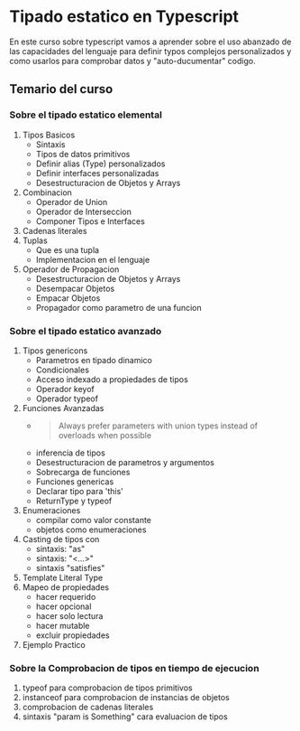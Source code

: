 # Tipado estatico en Typescript 

En este curso sobre typescript vamos a aprender sobre el uso abanzado de las capacidades del lenguaje para 
definir typos complejos personalizados y como usarlos para comprobar datos y "auto-ducumentar" codigo.

## Temario del curso

### Sobre el tipado estatico elemental

1. Tipos Basicos
    - Sintaxis
    - Tipos de datos primitivos
    - Definir alias (Type) personalizados
    - Definir interfaces personalizadas
    - Desestructuracion de Objetos y Arrays
2. Combinacion
    - Operador de Union
    - Operador de Interseccion
    - Componer Tipos e Interfaces
3. Cadenas literales
4. Tuplas
    - Que es una tupla
    - Implementacion en el lenguaje
5. Operador de Propagacion
    - Desestructuracion de Objetos y Arrays
    - Desempacar Objetos
    - Empacar Objetos
    - Propagador como parametro de una funcion
 
### Sobre el tipado estatico avanzado

1. Tipos genericons
    - Parametros en tipado dinamico
    - Condicionales
    - Acceso indexado a propiedades de tipos
    - Operador keyof
    - Operador typeof
2. Funciones Avanzadas
    - > Always prefer parameters with union types instead of overloads when possible
    - inferencia de tipos
    - Desestructuracion de parametros y argumentos
    - Sobrecarga de funciones
    - Funciones genericas
    - Declarar tipo para 'this'
    - ReturnType y typeof 
3. Enumeraciones
    - compilar como valor constante
    - objetos como enumeraciones
4. Casting de tipos con
    - sintaxis: "as"
    - sintaxis: "<...>"
    - sintaxis "satisfies"
5. Template Literal Type
6. Mapeo de propiedades
    - hacer requerido
    - hacer opcional
    - hacer solo lectura
    - hacer mutable
    - excluir propiedades  
7. Ejemplo Practico

### Sobre la Comprobacion de tipos en tiempo de ejecucion

1. typeof para comprobacion de tipos primitivos
2. instanceof para comprobacion de instancias de objetos
3. comprobacion de cadenas literales
4. sintaxis "param is Something" cara evaluacion de tipos

